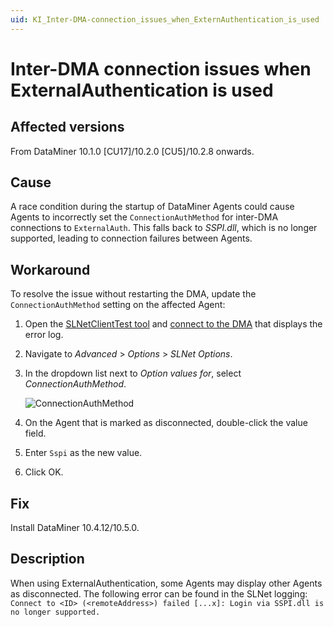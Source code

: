 ```yaml
---
uid: KI_Inter-DMA-connection_issues_when_ExternAuthentication_is_used
---
```


# Inter-DMA connection issues when ExternalAuthentication is used

## Affected versions

From DataMiner 10.1.0 [CU17]/10.2.0 [CU5]/10.2.8 onwards.

## Cause

A race condition during the startup of DataMiner Agents could cause Agents to incorrectly set the `ConnectionAuthMethod` for inter-DMA connections to `ExternalAuth`. This falls back to *SSPI.dll*, which is no longer supported, leading to connection failures between Agents.

## Workaround

To resolve the issue without restarting the DMA, update the `ConnectionAuthMethod` setting on the affected Agent:

1. Open the [SLNetClientTest tool](xref:SLNetClientTest_tool) and [connect to the DMA](xref:Connecting_to_a_DMA_with_the_SLNetClientTest_tool) that displays the error log.

1. Navigate to *Advanced* > *Options* > *SLNet Options*.

1. In the dropdown list next to *Option values for*, select *ConnectionAuthMethod*.

   ![ConnectionAuthMethod](~/user-guide/images/ConnectionAuthMethod.png)

1. On the Agent that is marked as disconnected, double-click the value field.

1. Enter `Sspi` as the new value.

1. Click OK.

## Fix

Install DataMiner 10.4.12/10.5.0<!--RN 40635-->.

## Description

When using ExternalAuthentication, some Agents may display other Agents as disconnected. The following error can be found in the SLNet logging: `Connect to <ID> (<remoteAddress>) failed [...x]: Login via SSPI.dll is no longer supported.`
